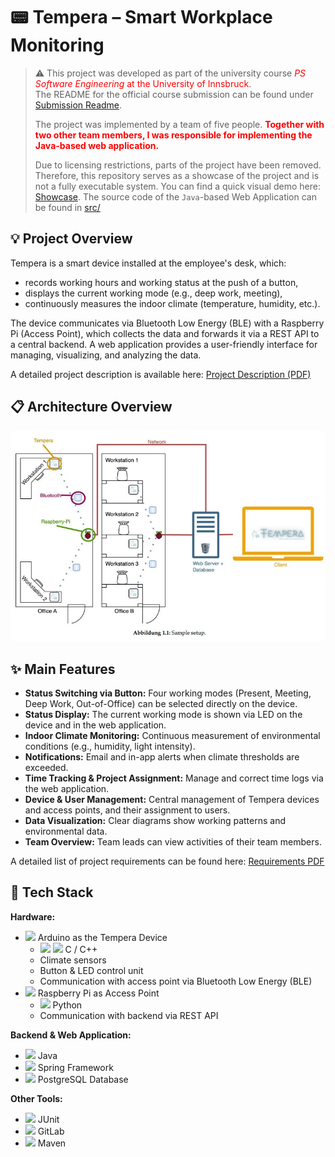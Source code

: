 <link rel="stylesheet" type='text/css' href="https://cdn.jsdelivr.net/gh/devicons/devicon@latest/devicon.min.css"/>

# :pager: Tempera – Smart Workplace Monitoring

> :warning: This project was developed as part of the university course <span style="color:red">*PS Software Engineering* at the University of Innsbruck</span>.  
> The README for the official course submission can be found under [Submission Readme](README_submission.md).  
>   
> The project was implemented by a team of five people. <span style="color:red">**Together with two other team members, I was responsible for implementing the Java-based web application.**</span>  
>   
> Due to licensing restrictions, parts of the project have been removed. Therefore, this repository serves as a showcase of the project and is not a fully executable system. You can find a quick visual demo here:  [Showcase](presentations/demo.md).
> The source code of the `Java`-based Web Application can be found in [src/](src/)

## :bulb: Project Overview

Tempera is a smart device installed at the employee's desk, which:
- records working hours and working status at the push of a button,
- displays the current working mode (e.g., deep work, meeting),
- continuously measures the indoor climate (temperature, humidity, etc.).

The device communicates via Bluetooth Low Energy (BLE) with a Raspberry Pi (Access Point), which collects the data and forwards it via a REST API to a central backend. A web application provides a user-friendly interface for managing, visualizing, and analyzing the data.

A detailed project description is available here: [Project Description (PDF)](artefacts/Projektidee.pdf)

## :clipboard: Architecture Overview

![](artefacts/architekturuebersicht.jpg)

## :sparkles: Main Features

- **Status Switching via Button:** Four working modes (Present, Meeting, Deep Work, Out-of-Office) can be selected directly on the device.
- **Status Display:** The current working mode is shown via LED on the device and in the web application.
- **Indoor Climate Monitoring:** Continuous measurement of environmental conditions (e.g., humidity, light intensity).
- **Notifications:** Email and in-app alerts when climate thresholds are exceeded.
- **Time Tracking & Project Assignment:** Manage and correct time logs via the web application.
- **Device & User Management:** Central management of Tempera devices and access points, and their assignment to users.
- **Data Visualization:** Clear diagrams show working patterns and environmental data.
- **Team Overview:** Team leads can view activities of their team members.

A detailed list of project requirements can be found here: [Requirements PDF](artefacts/Anforderungsliste.pdf)

## :wrench: Tech Stack

**Hardware:**
- <img src="https://cdn.jsdelivr.net/gh/devicons/devicon@latest/icons/arduino/arduino-original-wordmark.svg" width=25/> Arduino as the Tempera Device  
  - <img src="https://cdn.jsdelivr.net/gh/devicons/devicon@latest/icons/c/c-original.svg" width=25/> <img src="https://cdn.jsdelivr.net/gh/devicons/devicon@latest/icons/cplusplus/cplusplus-original.svg" width=25/>   C / C++
  - Climate sensors  
  - Button & LED control unit  
  - Communication with access point via Bluetooth Low Energy (BLE)
- <img src="https://cdn.jsdelivr.net/gh/devicons/devicon@latest/icons/raspberrypi/raspberrypi-original.svg" width=25/> Raspberry Pi as Access Point
    - <img src="https://cdn.jsdelivr.net/gh/devicons/devicon@latest/icons/python/python-original.svg" width=25/> Python
    - Communication with backend via REST API

**Backend & Web Application:**
- <img src="https://cdn.jsdelivr.net/gh/devicons/devicon@latest/icons/java/java-original.svg" width=25/> Java  
- <img src="https://cdn.jsdelivr.net/gh/devicons/devicon@latest/icons/spring/spring-original.svg" width=25/> Spring Framework  
- <img src="https://cdn.jsdelivr.net/gh/devicons/devicon@latest/icons/postgresql/postgresql-original.svg" width=25/> PostgreSQL Database  

**Other Tools:**
- <img src="https://cdn.jsdelivr.net/gh/devicons/devicon@latest/icons/junit/junit-original.svg" width=20/> JUnit  
- <img src="https://cdn.jsdelivr.net/gh/devicons/devicon@latest/icons/gitlab/gitlab-original.svg" width=25/> GitLab  
- <img src="https://cdn.jsdelivr.net/gh/devicons/devicon@latest/icons/maven/maven-original.svg" width=25/> Maven
